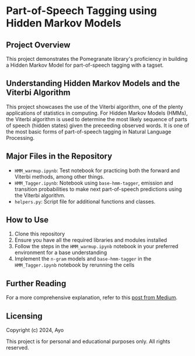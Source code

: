 # Part-of-Speech Tagging using Hidden Markov Models

## Project Overview

This project demonstrates the Pomegranate library's proficiency in building a Hidden Markov Model for part-of-speech tagging with a tagset.

## Understanding Hidden Markov Models and the Viterbi Algorithm

This project showcases the use of the Viterbi algorithm, one of the plenty applications of statistics in computing. For Hidden Markov Models (HMMs), the Viterbi algorithm is used to determine the most likely sequence of parts of speech (hidden states) given the preceeding observed words. It is one of the most basic forms of part-of-speech tagging in Natural Language Processing.

## Major Files in the Repository

- `HMM_warmup.ipynb`: Test notebook for practicing both the forward and Viterbi methods, among other things.
- `HMM_Tagger.ipynb`: Notebook using `base-hmm-tagger`, emission and transition probabilities to make next part-of-speech predictions using the Viterbi algorithm.
- `helpers.py`: Script file for additional functions and classes.

## How to Use

1. Clone this repository
2. Ensure you have all the required libraries and modules installed
3. Follow the steps in the `HMM_warmup.ipynb` notebook in your preferred environment for a base understanding
4. Implement the `n-gram` models and `base-hmm-tagger` in the `HMM_Tagger.ipynb` notebook by rerunning the cells

## Further Reading

For a more comprehensive explanation, refer to this [post from Medium](https://medium.com/towards-data-science/hidden-markov-models-explained-with-a-real-life-example-and-python-code-2df2a7956d65).

## Licensing

Copyright (c) 2024, Ayo

This project is for personal and educational purposes only. All rights reserved.
